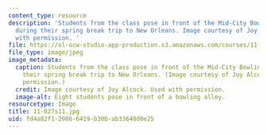 ```yaml
---
content_type: resource
description: 'Students from the class pose in front of the Mid-City Bowling Lanes
  during their spring break trip to New Orleans. Image courtesy of Joy Alcock. Used
  with permission. '
file: https://ol-ocw-studio-app-production.s3.amazonaws.com/courses/11-027-city-to-city-comparing-researching-and-writing-about-cities-new-orleans-spring-2011/fd4a82f129866419b30bab33640d0e25_11-027s11.jpg
file_type: image/jpeg
image_metadata:
  caption: Students from the class pose in front of the Mid-City Bowling Lanes during
    their spring break trip to New Orleans. (Image courtesy of Joy Alcock. Used with
    permission.)
  credit: Image courtesy of Joy Alcock. Used with permission.
  image-alt: Eight students pose in front of a bowling alley.
resourcetype: Image
title: 11-027s11.jpg
uid: fd4a82f1-2986-6419-b30b-ab33640d0e25
---
```

